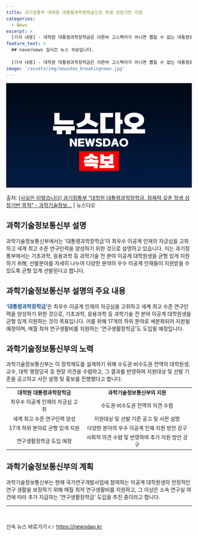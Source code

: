 ```yaml
---
title: 과기정통부 대학원 대통령과학장학금으로 학생 성장기반 지원
categories:
  - News
excerpt: >
  [기사 내용] - 대학원 대통령과학장학금은 이른바 고스펙자가 아니면 뽑힐 수 없는 대통령표창격 정책이며, -…
feature_text: >
  ## navernews 실시간 뉴스 속보입니다.

  [기사 내용] - 대학원 대통령과학장학금은 이른바 고스펙자가 아니면 뽑힐 수 없는 대통령표창격 정책이며, -…
image: '/assets/img/newsdao_breakingnews.jpg'
---
```


![뉴스다오 속보](/assets/img/newsdao_breakingnews.jpg)

<p>출처: <a href="https://newsdao.kr/3573" rel="dofollow">[사실은 이렇습니다] 과기정통부 “대학원 대통령과학장학금, 잠재력 갖춘 학생 성장기반 목적” - 과학기술정보…</a> | 뉴스다오</p>

<h2 data-ke-size="size26">과학기술정보통신부 설명</h2>
<p data-ke-size="size16">과학기술정보통신부에서는 '대통령과학장학금'이 최우수 이공계 인재의 자긍심을 고취하고 세계 최고 수준 연구인력을 양성하기 위한 것으로 설명하고 있습니다. 이는 과기정통부에서는 기초과학, 응용과학 등 과학기술 전 분야 이공계 대학원생을 균형 있게 지원하기 위해, 선발분야를 자세히 나누어 다양한 분야의 우수 이공계 인재들이 지원받을 수 있도록 균형 있게 선발된다고 합니다.</p>

<h2 data-ke-size="size26">과학기술정보통신부 설명의 주요 내용</h2>
<p data-ke-size="size16"><b><span style="color: #1a5490;">‘대통령과학장학금’</span></b>은 최우수 이공계 인재의 자긍심을 고취하고 세계 최고 수준 연구인력을 양성하기 위한 것으로, 기초과학, 응용과학 등 과학기술 전 분야 이공계 대학원생을 균형 있게 지원하는 것이 목표입니다. 이를 위해 17개의 하위 분야로 세분화되어 지원될 예정이며, 매월 최저 연구생활비를 지원하는 '연구생활장학금'도 도입될 예정입니다.</p>

<h2 data-ke-size="size26">과학기술정보통신부의 노력</h2>
<p data-ke-size="size16">과학기술정보통신부는 이 장학제도를 설계하기 위해 수도권·비수도권 전역의 대학원생, 교수, 대학 행정당국 등 현장 의견을 수렴하고, 그 결과를 반영하여 지원대상 및 선발 기준을 공고하고 사전 설명 및 홍보를 진행했다고 합니다.</p>

<table>
	<tr>
		<td style="text-align: center; height: 17px;"><b>대학원 대통령과학장학금</b></td>
		<td style="text-align: center; height: 17px;"><b>과학기술정보통신부의 지원</b></td>
	</tr>
	<tr>
		<td style="text-align: center; height: 17px;">최우수 이공계 인재의 자긍심 고취</td>
		<td style="text-align: center; height: 17px;">수도권·비수도권 전역의 의견 수렴</td>
	</tr>
	<tr>
		<td style="text-align: center; height: 17px;">세계 최고 수준 연구인력 양성</td>
		<td style="text-align: center; height: 17px;">지원대상 및 선발 기준 공고 및 사전 설명</td>
	</tr>
	<tr>
		<td style="text-align: center; height: 17px;">17개 하위 분야로 균형 있게 지원</td>
		<td style="text-align: center; height: 17px;">다양한 분야의 우수 이공계 인재 지원 방안 강구</td>
	</tr>
	<tr>
		<td style="text-align: center; height: 17px;">연구생활장학금 도입 예정</td>
		<td style="text-align: center; height: 17px;">사회적 의견 수렴 및 반영하여 추가 지원 방안 강구</td>
	</tr>
</table>

<h2 data-ke-size="size26">과학기술정보통신부의 계획</h2>
<p data-ke-size="size16">과학기술정보통신부는 현재 국가연구개발사업에 참여하는 이공계 대학원생의 안정적인 연구 생활을 보장하기 위해 매월 최저 연구생활비를 지원하고, 그 이상은 소속 연구실 여건에 따라 추가 지급하는 '연구생활장학금' 도입을 추진 중이라고 합니다.</p>

<hr>
<p data-ke-size="size16">&nbsp;</p> 

신속 뉴스 바로가기 👉 <a href="https://newsdao.kr" rel="dofollow">https://newsdao.kr</a>


